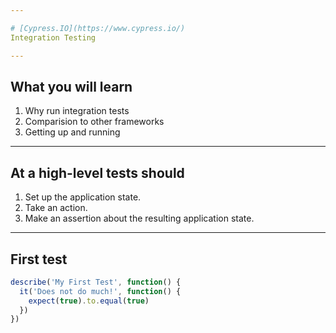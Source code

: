 ```yaml
---

# [Cypress.IO](https://www.cypress.io/)
Integration Testing

---
```

## What you will learn

1. Why run integration tests
2. Comparision to other frameworks
3. Getting up and running

---
## At a high-level tests should

1. Set up the application state.
2. Take an action.
3. Make an assertion about the resulting application state.

---
## First test

```javascript
describe('My First Test', function() {
  it('Does not do much!', function() {
    expect(true).to.equal(true)
  })
})
```





